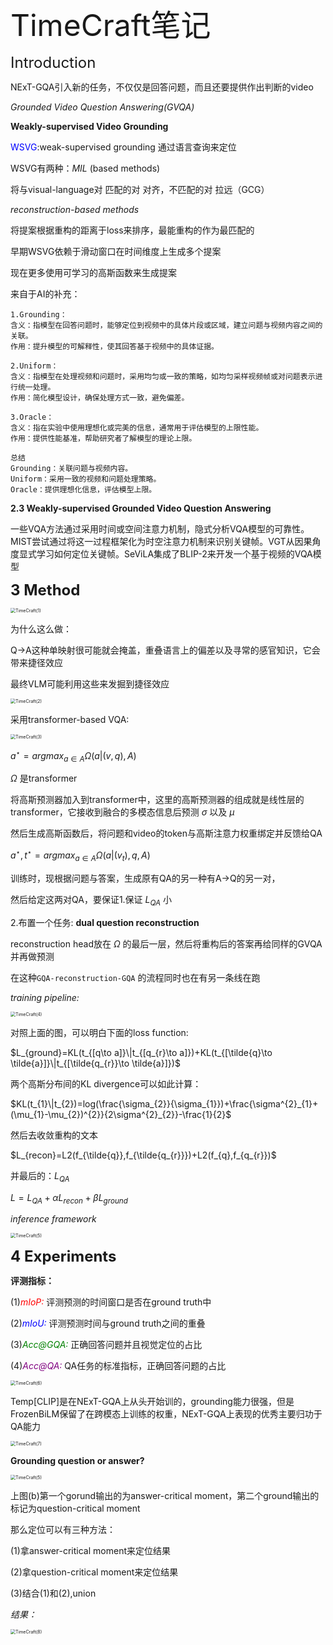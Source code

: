 <font size=8>TimeCraft笔记</font>



<font size=5>Introduction</font>



NExT-GQA引入新的任务，不仅仅是回答问题，而且还要提供作出判断的video

*Grounded Video Question Answering(GVQA)*

**Weakly-supervised Video Grounding**

<font color=blue>WSVG</font>:weak-supervised grounding 通过语言查询来定位

WSVG有两种：*MIL* (based methods)

将与visual-language对 匹配的对 对齐，不匹配的对 拉远（GCG）

*reconstruction-based methods*

将提案根据重构的距离于loss来排序，最能重构的作为最匹配的



早期WSVG依赖于滑动窗口在时间维度上生成多个提案

现在更多使用可学习的高斯函数来生成提案



来自于AI的补充：

```
1.Grounding：
含义：指模型在回答问题时，能够定位到视频中的具体片段或区域，建立问题与视频内容之间的关联。
作用：提升模型的可解释性，使其回答基于视频中的具体证据。

2.Uniform：
含义：指模型在处理视频和问题时，采用均匀或一致的策略，如均匀采样视频帧或对问题表示进行统一处理。
作用：简化模型设计，确保处理方式一致，避免偏差。

3.Oracle：
含义：指在实验中使用理想化或完美的信息，通常用于评估模型的上限性能。
作用：提供性能基准，帮助研究者了解模型的理论上限。

总结
Grounding：关联问题与视频内容。
Uniform：采用一致的视频和问题处理策略。
Oracle：提供理想化信息，评估模型上限。
```



**2.3 Weakly-supervised Grounded Video Question Answering**

一些VQA方法通过采用时间或空间注意力机制，隐式分析VQA模型的可靠性。MIST尝试通过将这一过程框架化为时空注意力机制来识别关键帧。VGT从因果角度显式学习如何定位关键帧。SeViLA集成了BLIP-2来开发一个基于视频的VQA模型



<font size=5>**3 Method**</font>

<img src="../论文阅读笔记/img/TimeCraft(1).png" alt="TimeCraft(1)" style="zoom:50%;" />

为什么这么做：

Q->A这种单映射很可能就会掩盖，重叠语言上的偏差以及寻常的感官知识，它会带来捷径效应

最终VLM可能利用这些来发掘到捷径效应



<img src="../论文阅读笔记/img/TimeCraft(2).png" alt="TimeCraft(2)" style="zoom:50%;" />

采用transformer-based VQA:

<img src="../论文阅读笔记/img/TimeCraft(3).png" alt="TimeCraft(3)" style="zoom:50%;" />

$a^{\star}=argmax_{a\in A} \Omega (a|(v,q),A)$

$\Omega$ 是transformer



将高斯预测器加入到transformer中，这里的高斯预测器的组成就是线性层的transformer，它接收到融合的多模态信息后预测 $\sigma$ 以及 $\mu$

然后生成高斯函数后，将问题和video的token与高斯注意力权重绑定并反馈给QA

$a^{\star},t^{\star}=argmax_{a\in A}\Omega (a|(v_{t}),q,A)$



训练时，现根据问题与答案，生成原有QA的另一种有A->Q的另一对，

然后给定这两对QA，要保证1.保证 $L_{QA}$ 小

2.布置一个任务: **dual question reconstruction** 

reconstruction head放在  $\Omega$ 的最后一层，然后将重构后的答案再给同样的GVQA并再做预测

在这种`GQA-reconstruction-GQA` 的流程同时也在有另一条线在跑

*training pipeline:*

<img src="../论文阅读笔记/img/TimeCraft(4).png" alt="TimeCraft(4)" style="zoom:50%;" />

对照上面的图，可以明白下面的loss function:

$L_{ground}=KL(t_{[q\to a]}\|t_{[q_{r}\to a]})+KL(t_{[\tilde{q}\to \tilde{a}]}\|t_{[\tilde{q_{r}}\to \tilde{a}]})$

两个高斯分布间的KL divergence可以如此计算：

$KL(t_{1}\|t_{2})=log(\frac{\sigma_{2}}{\sigma_{1}})+\frac{\sigma^{2}_{1}+(\mu_{1}-\mu_{2})^{2}}{2\sigma^{2}_{2}}-\frac{1}{2}$

然后去收敛重构的文本

$L_{recon}=L2(f_{\tilde{q}},f_{\tilde{q_{r}}})+L2(f_{q},f_{q_{r}})$

并最后的：$L_{QA}$

$L=L_{QA}+\alpha L_{recon}+\beta L_{ground}$



*inference framework*

<img src="../论文阅读笔记/img/TimeCraft(5).png" alt="TimeCraft(5)" style="zoom:50%;" />

<font size=5>**4 Experiments**</font>

**评测指标：**

(1)<font color=red>*mIoP:*</font> 评测预测的时间窗口是否在ground truth中

(2)<font color=blue>*mIoU:*</font> 评测预测时间与ground truth之间的重叠

(3)<font color=green>*Acc@GQA:*</font> 正确回答问题并且视觉定位的占比

(4)<font color=purple>*Acc@QA:*</font> QA任务的标准指标，正确回答问题的占比


<img src="../论文阅读笔记/img/TimeCraft(6).png" alt="TimeCraft(6)" style="zoom:50%;" />

Temp[CLIP]是在NExT-GQA上从头开始训的，grounding能力很强，但是FrozenBiLM保留了在跨模态上训练的权重，NExT-GQA上表现的优秀主要归功于QA能力

<img src="../论文阅读笔记/img/TimeCraft(7).png" alt="TimeCraft(7)" style="zoom:50%;" />





**Grounding question or answer?** 

<img src="../论文阅读笔记/img/TimeCraft(5).png" alt="TimeCraft(5)" style="zoom:50%;" />

上图(b)第一个gorund输出的为answer-critical moment，第二个ground输出的标记为question-critical moment

那么定位可以有三种方法：

(1)拿answer-critical moment来定位结果

(2)拿question-critical moment来定位结果

(3)结合(1)和(2),union

*结果：*

<img src="../论文阅读笔记/img/TimeCraft(8).png" alt="TimeCraft(8)" style="zoom:50%;" />